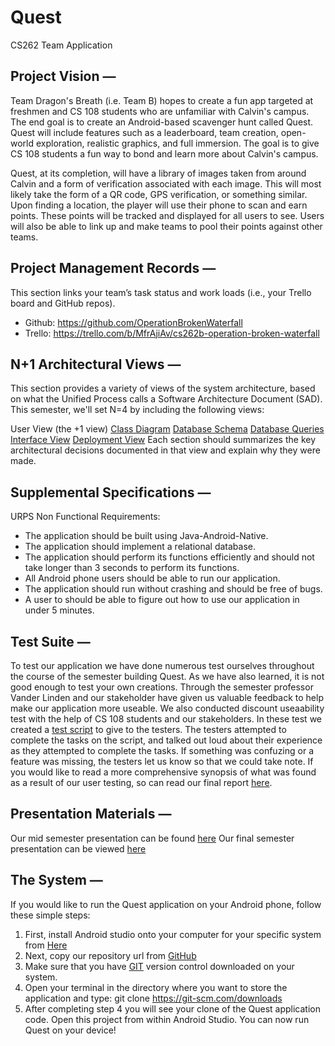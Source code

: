 # Quest
CS262 Team Application

## Project Vision —

Team Dragon's Breath (i.e. Team B) hopes to create a fun app targeted at freshmen and CS 108 students who are unfamiliar with Calvin's campus. The end goal is to create an Android-based scavenger hunt called Quest. Quest will include features such as a leaderboard, team creation, open-world exploration, realistic graphics, and full immersion. The goal is to give CS 108 students a fun way to bond and learn more about Calvin's campus.

Quest, at its completion, will have a library of images taken from around Calvin and a form of verification associated with each image. This will most likely take the form of a QR code, GPS verification, or something similar. Upon finding a location, the player will use their phone to scan and earn points. These points will be tracked and displayed for all users to see. Users will also be able to link up and make teams to pool their points against other teams.

## Project Management Records — 

 This section links your team’s task status and work loads (i.e., your Trello board and GitHub repos).

 - Github: https://github.com/OperationBrokenWaterfall
 - Trello: https://trello.com/b/MfrAjiAv/cs262b-operation-broken-waterfall

## N+1 Architectural Views — 
This section provides a variety of views of the system architecture, based on what the Unified Process calls a Software Architecture Document (SAD). This semester, we'll set N=4 by including the following views:

User View (the +1 view)
[Class Diagram](https://github.com/OperationBrokenWaterfall/materials/blob/master/UMLClassDiagram_QUEST.pdf)
[Database Schema](https://github.com/OperationBrokenWaterfall/server/blob/master/Database/QuestSampleQueries.sql)
[Database Queries](https://github.com/OperationBrokenWaterfall/server/blob/master/Database/QuestSampleQueries.sql)
[Interface View](https://github.com/OperationBrokenWaterfall/materials/blob/master/userInterfaceModel.png)
[Deployment View](https://github.com/OperationBrokenWaterfall/materials/blob/master/QuestDeploymentDiagram.pdf)
Each section should summarizes the key architectural decisions documented in that view and explain why they were made.

## Supplemental Specifications — 
  URPS Non Functional Requirements:
  - The application should be built using Java-Android-Native.
  - The application should implement a relational database.
  - The application should perform its functions efficiently and should not take longer than 3 seconds to perform its functions.
  - All Android phone users should be able to run our application.
  - The application should run without crashing and should be free of bugs.
  - A user to should be able to figure out how to use our application in under 5 minutes.  

## Test Suite — 
To test our application we have done numerous test ourselves throughout the course of the semester building Quest. As we have also learned, it is not good enough to test your own creations. Through the semester professor Vander Linden and our stakeholder have given us valuable feedback to help make our application more useable. We also conducted discount useaability test with the help of CS 108 students and our stakeholders. In these test we created a [test script](https://github.com/OperationBrokenWaterfall/materials/blob/master/usabilityTestScript.md) to give to the testers. The testers attempted to complete the tasks on the script, and talked out loud about their experience as they attempted to complete the tasks. If something was confuzing or a feature was missing, the testers let us know so that we could take note. If you would like to read a more comprehensive synopsis of what was found as a result of our user testing, so can read our final report [here](https://drive.google.com/open?id=1yDZVf3ELmPOaENYAyqaQt9waUNf_KM9OWlXKwVivjFI).

## Presentation Materials — 
Our mid semester presentation can be found [here](https://docs.google.com/presentation/d/11fYBFvjEuhbbEuMiUtMRfDSJc5SH0efVrAGBvaLel2Y/edit?usp=sharing)
Our final semester presentation can be viewed [here](https://docs.google.com/presentation/d/1KqmoeAQCpO6DbfLgra5Xnhl36eC6yF5EV5bOEuTZpsI/edit?usp=sharing)
## The System — 
If you would like to run the Quest application on your Android phone, follow these simple steps:
1. First, install Android studio onto your computer for your specific system from [Here](https://developer.android.com/studio/gclid=Cj0KCQiAgMPgBRDDARIsAOh3uyIZQ042orRuSLQAxshK8L5OBVkSSbhUJVLc6CUVbcoB4Hx7G879gQsaAm-8EALw_wcB) 
2. Next, copy our repository url from [GitHub](https://github.com/OperationBrokenWaterfall/Quest.git)
3. Make sure that you have [GIT](https://git-scm.com/downloads) version control downloaded on your system.
4. Open your terminal in the directory where you want to store the application and type: git clone https://git-scm.com/downloads
5. After completing step 4 you will see your clone of the Quest application code. Open this project from within Android Studio. You can now run Quest on your device!
